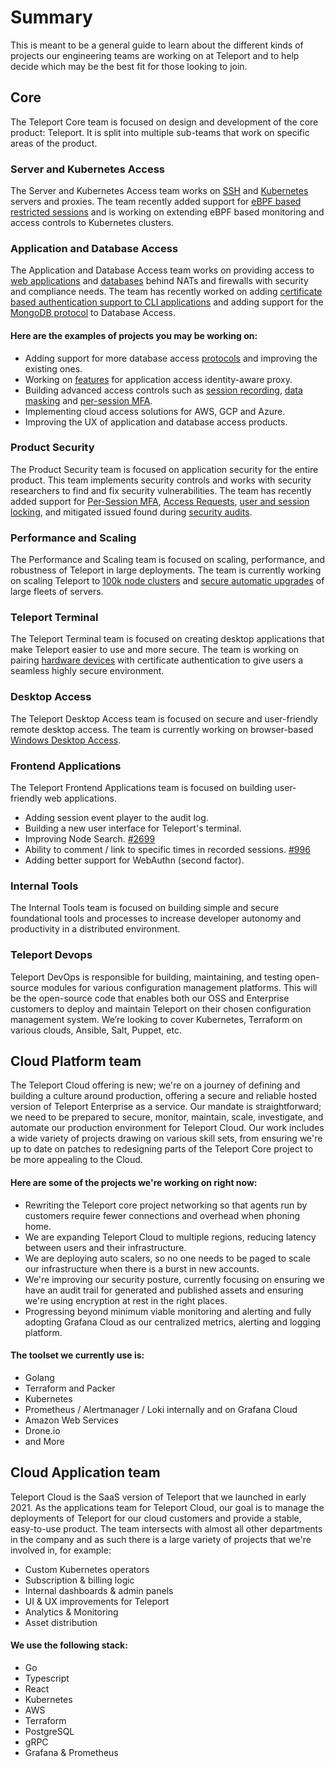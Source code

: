# Summary
This is meant to be a general guide to learn about the different kinds of projects our engineering teams are working on at Teleport and to help decide which may be the best fit for those looking to join.

## Core

The Teleport Core team is focused on design and development of the core product: Teleport. It is split into multiple sub-teams that work on specific areas of the product.

### Server and Kubernetes Access

The Server and Kubernetes Access team works on [SSH](https://goteleport.com/ssh-server-access/) and [Kubernetes](https://goteleport.com/kubernetes-access/) servers and proxies. The team recently added support for [eBPF based restricted sessions](https://goteleport.com/docs/server-access/guides/restricted-session) and is working on extending eBPF based monitoring and access controls to Kubernetes clusters.

### Application and Database Access

The Application and Database Access team works on providing access to [web applications](https://goteleport.com/docs/application-access) and [databases](https://goteleport.com/docs/database-access/) behind NATs and firewalls with security and compliance needs. The team has recently worked on adding [certificate based authentication support to CLI applications](https://github.com/gravitational/teleport/pull/5918) and adding support for the [MongoDB protocol](https://github.com/gravitational/teleport/pull/7213) to Database Access.

#### Here are the examples of projects you may be working on:
* Adding support for more database access [protocols](https://github.com/gravitational/teleport/issues?q=is%3Aopen+is%3Aissue+label%3Adatabase-access+label%3Adb%2Frequested) and improving the existing ones.
* Working on [features](https://github.com/gravitational/teleport/issues?q=is%3Aissue+is%3Aopen+label%3Aapplication-access+label%3Afeature-request) for application access identity-aware proxy.
* Building advanced access controls such as [session recording](https://github.com/gravitational/teleport/issues/5799), [data masking](https://github.com/gravitational/teleport/issues/7150) and [per-session MFA](https://github.com/gravitational/teleport/issues/6172).
* Implementing cloud access solutions for AWS, GCP and Azure.
* Improving the UX of application and database access products.

### Product Security

The Product Security team is focused on application security for the entire product. This team implements security controls and works with security researchers to find and fix security vulnerabilities.
The team has recently added support for [Per-Session MFA](https://goteleport.com/docs/access-controls/guides/per-session-mfa/), [Access Requests](https://goteleport.com/docs/enterprise/workflow/), [user and session locking](https://github.com/gravitational/teleport/pull/7286), and mitigated issued found during [security audits](https://goteleport.com/resources/audits/).

### Performance and Scaling

The Performance and Scaling team is focused on scaling, performance, and robustness of Teleport in large deployments.
The team is currently working on scaling Teleport to [100k node clusters](https://github.com/gravitational/teleport/issues/4173) and [secure automatic upgrades](https://github.com/gravitational/teleport/pull/6691) of large fleets of servers.

### Teleport Terminal

The Teleport Terminal team is focused on creating desktop applications that make Teleport easier to use and more secure.
The team is working on pairing [hardware devices](https://github.com/gravitational/teleport/pull/7808) with certificate authentication to give users a seamless highly secure environment.

### Desktop Access

The Teleport Desktop Access team is focused on secure and user-friendly remote desktop access.
The team is currently working on browser-based [Windows Desktop Access](https://github.com/gravitational/teleport/pull/7725).

### Frontend Applications

The Teleport Frontend Applications team is focused on building user-friendly web applications.

- Adding session event player to the audit log.
- Building a new user interface for Teleport's terminal.
- Improving Node Search. [#2699](https://github.com/gravitational/teleport/issues/2699)
- Ability to comment / link to specific times in recorded sessions. [#996](https://github.com/gravitational/teleport/issues/996)
- Adding better support for WebAuthn (second factor).

### Internal Tools

The Internal Tools team is focused on building simple and secure foundational tools and processes to increase developer autonomy and productivity in a distributed environment.



### Teleport Devops
Teleport DevOps is responsible for building, maintaining, and testing open-source modules for various configuration management platforms. This will be the open-source code that enables both our OSS and Enterprise customers to deploy and maintain Teleport on their chosen configuration management system. We’re looking to cover Kubernetes, Terraform on various clouds, Ansible, Salt, Puppet, etc.



## Cloud Platform team
The Teleport Cloud offering is new; we're on a journey of defining and building a culture around production, offering a secure and reliable hosted version of Teleport Enterprise as a service.
Our mandate is straightforward; we need to be prepared to secure, monitor, maintain, scale, investigate, and automate our production environment for Teleport Cloud. Our work includes a wide variety of projects drawing on various skill sets, from ensuring we're up to date on patches to redesigning parts of the Teleport Core project to be more appealing to the Cloud.

#### Here are some of the projects we're working on right now:
- Rewriting the Teleport core project networking so that agents run by customers require fewer connections and overhead when phoning home.
- We are expanding Teleport Cloud to multiple regions, reducing latency between users and their infrastructure.
- We are deploying auto scalers, so no one needs to be paged to scale our infrastructure when there is a burst in new accounts.
- We're improving our security posture, currently focusing on ensuring we have an audit trail for generated and published assets and ensuring we're using encryption at rest in the right places.
- Progressing beyond minimum viable monitoring and alerting and fully adopting Grafana Cloud as our centralized metrics, alerting and logging platform.


#### The toolset we currently use is:
- Golang
- Terraform and Packer
- Kubernetes
- Prometheus / Alertmanager / Loki internally and on Grafana Cloud
- Amazon Web Services
- Drone.io
- and More



## Cloud Application team
Teleport Cloud is the SaaS version of Teleport that we launched in early 2021. As the applications team for Teleport Cloud, our goal is to manage the deployments of Teleport for our cloud customers and provide a stable, easy-to-use product.
The team intersects with almost all other departments in the company and as such there is a large variety of projects that we're involved in, for example:
- Custom Kubernetes operators
- Subscription & billing logic
- Internal dashboards & admin panels
- UI & UX improvements for Teleport
- Analytics & Monitoring
- Asset distribution

#### We use the following stack:
- Go
- Typescript
- React
- Kubernetes
- AWS
- Terraform
- PostgreSQL
- gRPC
- Grafana & Prometheus
